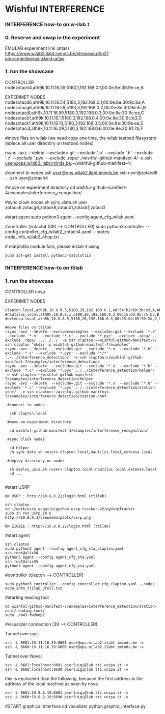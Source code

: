 Wishful INTERFERENCE
============================

### INTERFERENCE how-to on w-ilab.t

### 0. Reserve and swap in the experiment
 EMULAB experiment link (atlas)
 https://www.wilab2.ilabt.iminds.be/showexp.php3?pid=cognitiveradio&eid=atlas
 
### 1. run the showcase 
 CONTROLLER
 nodezotach4,ath9k,10.11.16.39,5180,1,192.168.0.1,00:0e:8e:30:9e:ce,A
 
 EXPERIMET NODES
 nodezotacd6,ath9k,10.11.16.54,5180,3,192.168.0.1,00:0e:8e:30:9c:ba,A
 nodezotacg6,ath9k,10.11.16.56,5180,3,192.168.0.2,00:0e:8e:30:9d:3c,B
 nodezotacj6,ath9k,10.11.16.59,5180,3,192.168.0.3,00:0e:8e:30:9c:ea,C
 nodezotacb1,ath9k,10.11.16.1,5180,3,192.168.0.4,00:0e:8e:30:9c:b3,D
 nodezotack1,ath9k,10.11.16.10,5180,3,192.168.0.5,00:0e:8e:30:9e:ea,E
 nodezotaci3,ath9k,10.11.16.29,5180,3,192.168.0.6,00:0e:8e:30:91:7b,F

 #move files on wilab (we need copy one time, the wilab testbed filesystem replace all user directory on testbed nodes)
 
  rsync -avz --delete  --exclude=.git --exclude '*.o' --exclude '*.h' --exclude '*.c' --exclude '*.pyc' --exclude .repo/ ./wishful-github-manifest-4/  -e ssh user@ops.wilab2.ilabt.iminds.be:~/wishful-github-manifest-4/

 #connect to nodes
  ssh user@ops.wilab2.ilabt.iminds.be
  ssh user@zotacd6
  ...
  ssh user@zotach4

 #move on experiment directory
  cd wishful-github-manifest-4/examples/interference_recognition/

 #sync clock nodes
  sh sync_date.sh user zotacc6,zotacg6,zotack6,zotacb1,zotack1,zotaci3

 #start agent
sudo python3 agent --config agent_cfg_wilab.yaml

#controller (zotach4 (39) --> CONTROLLER)
sudo python3 controller --config controller_cfg_wilab2_zotach4.yaml --nodes node_info_wilab2_4hop.txt

if matplotlib module fails, please install it using

~~~~
sudo apt-get install python3-matplotlib
~~~~

### INTERFERENCE how-to on ttilab
 
### 1. run the showcase 
 CONTROLLER
 nova
 
 EXPERIMET NODES

~~~~
clapton.local,ath9k,10.8.9.3,5180,20,192.168.0.1,a8:54:b2:69:3b:e3,A,AP,wlan0
#nautilus.local,ath9k,10.8.8.1,5180,20,192.168.0.2,00:15:6d:85:75:b3,B,STA,wlan0
#extensa.local,ath9k,10.8.8.5,5180,20,192.168.0.3,00:15:6d:85:90:2d,C,STA,wlan0

#move files on ttilab
rsync -avz --delete --exclude=examples --exclude=.git --exclude '*.o' --exclude '*.h' --exclude '*.c' --exclude '*.pyc' --exclude .idea/ --exclude .repo/ ../../../  -e ssh clapton:~/wishful-github-manifest-7/
ssh clapton "mkdir -p wishful-github-manifest-7/examples"
rsync -avz --delete  --exclude=.git --exclude '*.o' --exclude '*.h' --exclude '*.c' --exclude '*.pyc' --exclude '*/*' ../../interference_detection/  -e ssh clapton:~/wishful-github-manifest-7/examples/interference_detection/
rsync -avz --delete  --exclude=.git --exclude '*.o' --exclude '*.h' --exclude '*.c' --exclude '*.pyc' ../../interference_detection/helper/  -e ssh clapton:~/wishful-github-manifest-7/examples/interference_detection/helper
rsync -avz --delete  --exclude=.git --exclude '*.o' --exclude '*.h' --exclude '*.c' --exclude '*.pyc' ../../interference_detection/station-conf/  -e ssh clapton:~/wishful-github-manifest-7/examples/interference_detection/station-conf

 #connect to nodes
 
  ssh clapton.local

 #move on experiment directory
 
  cd wishful-github-manifest-4/examples/interference_recognition/

 #sync clock nodes

  cd helper
  sh sync_date.sh <user> clapton.local,nautilus.local,extensa.local

 #deploy directory on nodes
 
  sh deploy_upis.sh <user> clapton.local,nautilus.local,extensa.local
  cd ..


~~~~
#start USRP
~~~~
ON USRP : http://10.8.8.22/login.html (ttilab)

ssh clapton
cd ~/work/usrp_acquire/python-usrp-tracker-v2/pyUsrpTracker
sudo sh run_usrp.sh 6
http://10.8.9.3/crewdemo/plots/usrp.png

ON ZIGBEE : http://10.8.8.22/login.html (ttilab)

~~~~
#start agent
~~~~
ssh clapton
sudo python3 agent --config agent_cfg_sta_clapton.yaml
ssh root@alix04
python3 agent --config agent_cfg_sta.yaml
ssh root@alix05
python3 agent --config agent_cfg_sta.yaml
~~~~

#controller (clapton --> CONTROLLER)
~~~~
sudo python3 controller --config controller_cfg_clapton.yaml --nodes node_info_ttilab_3full.txt
~~~~

#starting reading tool
~~~~
cd wishful-github-manifest-7/examples/interference_detection/station-conf/reading-tool/
sudo ./b43-fwdump2
~~~~




#visualizer connection (39 --> CONTROLLER)

Tunnel over ops:

~~~~
ssh -L 8601:10.11.16.39:8601 user@ops.wilab2.ilabt.iminds.be -v
ssh -L 8600:10.11.16.39:8600 user@ops.wilab2.ilabt.iminds.be -v
~~~~

Tunnel over Nova:

~~~~
ssh -L 8601:localhost:8601 pierluigi@lab.tti.unipa.it -v
ssh -L 8600:localhost:8600 pierluigi@lab.tti.unipa.it -v
~~~~

this is equivalent than the following, because the first address is the address of the local machine as seen by nova 

~~~~
ssh -L 8601:10.8.8.10:8601 pierluigi@lab.tti.unipa.it -v
ssh -L 8600:10.8.8.10:8600 pierluigi@lab.tti.unipa.it -v
~~~~




#START graphical interface
cd visualizer
python graphic_interface.py


